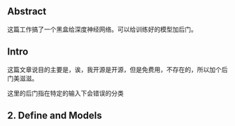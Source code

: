 ## Abstract

这篇工作搞了一个黑盒给深度神经网络。可以给训练好的模型加后门。

## Intro

这篇文章说目的主要是，诶，我开源是开源，但是免费用，不存在的，所以加个后门美滋滋。

这里的后门指在特定的输入下会错误的分类

## 2. Define and Models


